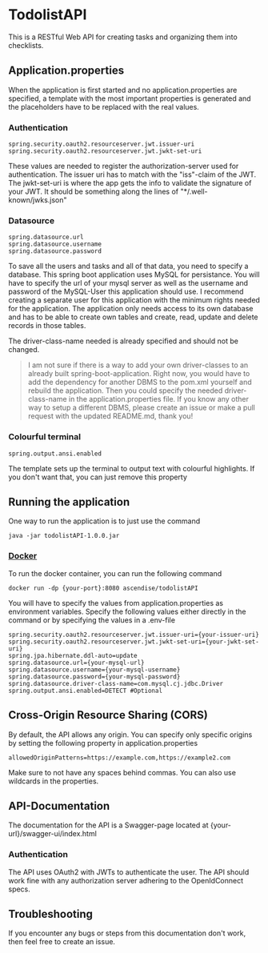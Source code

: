 # TodolistAPI

This is a RESTful Web API for creating tasks and organizing them into checklists.

## Application.properties
When the application is first started and no application.properties are specified, a template with the most important 
properties is generated and the placeholders have to be replaced with the real values.

### Authentication

```
spring.security.oauth2.resourceserver.jwt.issuer-uri
spring.security.oauth2.resourceserver.jwt.jwkt-set-uri
```

These values are needed to register the authorization-server used for authentication. The issuer uri has to match with 
the "iss"-claim of the JWT. The jwkt-set-uri is where the app gets the info to validate the signature of your JWT.
It should be something along the lines of "*/.well-known/jwks.json"

### Datasource

```
spring.datasource.url
spring.datasource.username
spring.datasource.password
```
To save all the users and tasks and all of that data, you need to specify a database. This spring boot application uses 
MySQL for persistance.
You will have to specify the url of your mysql server as well as the username and password of the MySQL-User this 
application should use. I recommend creating a separate user for this application with the minimum rights needed for the 
application. The application only needs access to its own database and has to be able to create own tables and create, read, update and delete records in those tables.

The driver-class-name needed is already specified and should not be changed.

> I am not sure if there is a way to add your own driver-classes to an already built spring-boot-application. Right now, 
> you would have to add the dependency for another DBMS to the pom.xml yourself and rebuild the application. Then you 
> could specify the needed driver-class-name in the application.properties file.
> If you know any other way to setup a different DBMS, please create an issue or make a pull request with the updated 
> README.md, thank you!

### Colourful terminal

`spring.output.ansi.enabled`

The template sets up the terminal to output text with colourful highlights. If you don't want that, you can just remove 
this property

## Running the application

One way to run the application is to just use the command
```
java -jar todolistAPI-1.0.0.jar
```
### [Docker](https://hub.docker.com/r/ascendise/todolistAPI)

To run the docker container, you can run the following command

```
docker run -dp {your-port}:8080 ascendise/todolistAPI
```

You will have to specify the values from application.properties as environment variables. Specify the following values 
either directly in the command or by specifying the values in a .env-file

```
spring.security.oauth2.resourceserver.jwt.issuer-uri={your-issuer-uri}
spring.security.oauth2.resourceserver.jwt.jwkt-set-uri={your-jwkt-set-uri}
spring.jpa.hibernate.ddl-auto=update
spring.datasource.url={your-mysql-url}
spring.datasource.username={your-mysql-username}
spring.datasource.password={your-mysql-password}
spring.datasource.driver-class-name=com.mysql.cj.jdbc.Driver
spring.output.ansi.enabled=DETECT #Optional
```
## Cross-Origin Resource Sharing (CORS)
By default, the API allows any origin. You can specify only specific origins by setting the following property in application.properties

```
allowedOriginPatterns=https://example.com,https://example2.com
```
Make sure to not have any spaces behind commas. You can also use wildcards in the properties.

## API-Documentation
The documentation for the API is a Swagger-page located at {your-url}/swagger-ui/index.html

### Authentication
The API uses OAuth2 with JWTs to authenticate the user. The API should work fine with any authorization server adhering
to the OpenIdConnect specs.

## Troubleshooting

If you encounter any bugs or steps from this documentation don't work, then feel free to create an issue.

